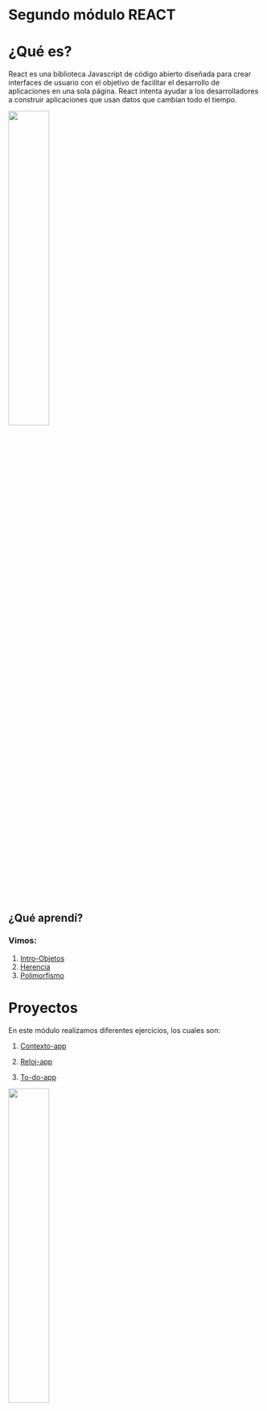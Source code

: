 # Segundo módulo REACT

<h1> ¿Qué es? </h1>
<p> React es una biblioteca Javascript de código abierto diseñada para crear interfaces de usuario con el objetivo de facilitar el desarrollo de aplicaciones en una sola página.
React intenta ayudar a los desarrolladores a construir aplicaciones que usan datos que cambian todo el tiempo.</p>
<img src="https://upload.wikimedia.org/wikipedia/commons/thumb/4/47/React.svg/250px-React.svg.png" width="40%" height= "40%">

<h2> ¿Qué aprendí?</h2>

<h3> Vimos:</h3>

1. [Intro-Objetos](https://github.com/IIDarkTexII/Practicas-Back-end-LAUNCH-X/blob/main/M%C3%B3dulo%202%20React/POO/IntroObjetos.js)
2. [Herencia](https://github.com/IIDarkTexII/Practicas-Back-end-LAUNCH-X/blob/main/M%C3%B3dulo%202%20React/POO/Herencia.js)
3. [Polimorfismo](https://github.com/IIDarkTexII/Practicas-Back-end-LAUNCH-X/blob/main/M%C3%B3dulo%202%20React/POO/Polimorfismo.js)

<h1> Proyectos </h1>
<p>En este módulo realizamos diferentes ejercicios, los cuales son: </p>

1. [Contexto-app](https://github.com/IIDarkTexII/Practicas-Back-end-LAUNCH-X/tree/main/M%C3%B3dulo%202%20React/contextoapp)

2. [Reloj-app](https://github.com/IIDarkTexII/Practicas-Back-end-LAUNCH-X/tree/main/M%C3%B3dulo%202%20React/miapp)

3. [To-do-app](https://github.com/IIDarkTexII/Practicas-Back-end-LAUNCH-X/tree/main/M%C3%B3dulo%202%20React/todo-app)

<img src="https://yt3.ggpht.com/ytc/AMLnZu_lIhTlaHwhqn42TKtUM39liDlTT5epGbsgAFkgug=s900-c-k-c0x00ffffff-no-rj" width="40%" height= "40%" >
